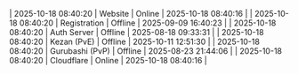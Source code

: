 | 2025-10-18 08:40:20 | Website | Online | 2025-10-18 08:40:16 |
| 2025-10-18 08:40:20 | Registration | Offline | 2025-09-09 16:40:23 |
| 2025-10-18 08:40:20 | Auth Server | Offline | 2025-08-18 09:33:31 |
| 2025-10-18 08:40:20 | Kezan (PvE) | Offline | 2025-10-11 12:51:30 |
| 2025-10-18 08:40:20 | Gurubashi (PvP) | Offline | 2025-08-23 21:44:06 |
| 2025-10-18 08:40:20 | Cloudflare | Online | 2025-10-18 08:40:16 |
